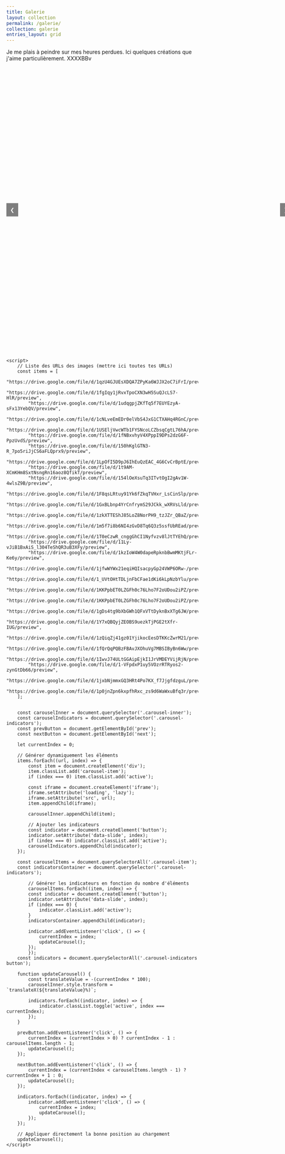 ```yaml
---
title: Galerie
layout: collection
permalink: /galerie/
collection: galerie 
entries_layout: grid
---
```


Je me plais à peindre sur mes heures perdues. Ici quelques créations que j'aime particulièrement. XXXXBBv

<!DOCTYPE html>
<html lang="fr">
<head>
    <meta charset="UTF-8">
    <meta name="viewport" content="width=device-width, initial-scale=1.0">
    <title>Carousel avec Lazy Loading</title>
    <style>
        .carousel {
            position: relative;
            width: 750px;
            height: 750px;
            overflow: hidden;
            margin: auto;
        }
        .carousel-inner {
            display: flex;
            transition: transform 0.5s ease;
            width: auto;
            white-space: nowrap;
        }
        .carousel-item {
            flex: 0 0 100%;
            height: 100%;
        }
        .carousel-item iframe {
            width: 100%;
            height: 100%;
        }
        .carousel-controls {
            position: absolute;
            top: 50%;
            width: 100%;
            display: flex;
            justify-content: space-between;
            transform: translateY(-50%);
        }
        .carousel-controls button {
            background-color: rgba(0, 0, 0, 0.5);
            border: none;
            color: white;
            padding: 10px;
            cursor: pointer;
        }
        .carousel-indicators {
            position: absolute;
            bottom: 10px;
            width: 100%;
            display: flex;
            justify-content: center;
        }
        .carousel-indicators button {
            background-color: rgba(0, 0, 0, 0.5);
            border: none;
            color: white;
            padding: 5px;
            cursor: pointer;
            margin: 0 2px;
        }
        .carousel-indicators button.active {
            background-color: white;
            color: black;
        }
    </style>
</head>
<body>
    <div class="carousel">
        <div class="carousel-inner">
            <!-- Génération dynamique des items du carrousel -->
        </div>
        <div class="carousel-controls">
            <button id="prev">❮</button>
            <button id="next">❯</button>
        </div>
        <div class="carousel-indicators"></div>
    </div>

    <script>
        // Liste des URLs des images (mettre ici toutes tes URLs)
        const items = [
            "https://drive.google.com/file/d/1qzU4GJUEsXDQA7ZPyKa6WJJX2oC7iFrI/preview",
            "https://drive.google.com/file/d/1fgIqy1jRvxTpoCXN3wH5SuQJcLS7-HlR/preview",
            "https://drive.google.com/file/d/1udqgpjZKfTq5f7EUYEzyA-sFx13YebQV/preview",
            "https://drive.google.com/file/d/1cNLveEmEDr0elVbS4JxG1CTXAHq4RGnC/preview",
            "https://drive.google.com/file/d/1USEljVwcWTb1FYSNcoLCZbsqCgtL76hA/preview",
            "https://drive.google.com/file/d/1fNBxvhyV4XPppI9DPs2dzG6F-PpzUvdS/preview",
            "https://drive.google.com/file/d/150hKglGTN3-R_7po5riJjCS6aFLQprx9/preview",
            "https://drive.google.com/file/d/1LpOfI5D9pJ6IhEuQzEAC_4G6CvCrBptE/preview",
            "https://drive.google.com/file/d/1t9AM-XCmKHm8SxtNsngRn16aoz8QfikT/preview",
            "https://drive.google.com/file/d/154lOeXsuTq3ITvtOgI2gAv1W-4wlsZ9B/preview",
            "https://drive.google.com/file/d/1F8qsLRtuy91Yk6fZkqTVHxr_LsCinSlp/preview",
            "https://drive.google.com/file/d/1GxBLbnp4YrCnfrymS29JCkk_wXRVsLld/preview",
            "https://drive.google.com/file/d/1zkXTTEShJ85LoZ8NorPH9_tzJZr_QBaZ/preview",
            "https://drive.google.com/file/d/1m5f7i8b6NI4zGvD8Tq6Q3z5ssfUbREad/preview",
            "https://drive.google.com/file/d/1T0eCzwR_cnggGhCI1Nyfvzv8lJtTYEhQ/preview",
            "https://drive.google.com/file/d/11Ly-vJiB1BxAiS_l304TeShQR3uB3XFy/preview",
            "https://drive.google.com/file/d/1kzIoW4W0dapeRpknbBwmMKtjFLr-Ke6y/preview",
            "https://drive.google.com/file/d/1jfwWYWx21eqiHQIsacpyGp24VWP6ORw-/preview",
            "https://drive.google.com/file/d/1_UVtOHtTDLjnFbCFae1dKi6kLpNzbYlu/preview",
            "https://drive.google.com/file/d/1KKPpbET0LZGFh0c76Lho7F2oUDou2iPZ/preview",
            "https://drive.google.com/file/d/1KKPpbET0LZGFh0c76Lho7F2oUDou2iPZ/preview",
            "https://drive.google.com/file/d/1gDs4tg9bXbGWh1QFxVTtDyknBxXTg6JW/preview",
            "https://drive.google.com/file/d/1Y7xQBQyjZEOBS9uezkTjPGE2tXfr-IUG/preview",
            "https://drive.google.com/file/d/1zQiqZj41gz01YjikocEesDTKKcZwrM21/preview",
            "https://drive.google.com/file/d/1fQrQqPQBzFBAvJXOhuVg7MBSIByBn6Ww/preview",
            "https://drive.google.com/file/d/1IwvJ74ULtGGAipEjkI1JrVMDEYVijRjN/preview",
            "https://drive.google.com/file/d/1-VFpdxP1uy5VOzrRTRyos2-zynGtDb66/preview",
            "https://drive.google.com/file/d/1jxbNjmmxGQ3HRt4Po7KX_f7JjgfdzguL/preview",
            "https://drive.google.com/file/d/1p0jnZpn6kxpfhRxc_zs9d6WaWxuBfq3r/preview"
        ];


        const carouselInner = document.querySelector('.carousel-inner');
        const carouselIndicators = document.querySelector('.carousel-indicators');
        const prevButton = document.getElementById('prev');
        const nextButton = document.getElementById('next');

        let currentIndex = 0;

        // Générer dynamiquement les éléments
        items.forEach((url, index) => {
            const item = document.createElement('div');
            item.classList.add('carousel-item');
            if (index === 0) item.classList.add('active');

            const iframe = document.createElement('iframe');
            iframe.setAttribute('loading', 'lazy');
            iframe.setAttribute('src', url);
            item.appendChild(iframe);

            carouselInner.appendChild(item);

            // Ajouter les indicateurs
            const indicator = document.createElement('button');
            indicator.setAttribute('data-slide', index);
            if (index === 0) indicator.classList.add('active');
            carouselIndicators.appendChild(indicator);
        });

        const carouselItems = document.querySelectorAll('.carousel-item');
        const indicatorsContainer = document.querySelector('.carousel-indicators');

            // Générer les indicateurs en fonction du nombre d'éléments
            carouselItems.forEach((item, index) => {
            const indicator = document.createElement('button');
            indicator.setAttribute('data-slide', index);
            if (index === 0) {
                indicator.classList.add('active');
            }
            indicatorsContainer.appendChild(indicator);

            indicator.addEventListener('click', () => {
                currentIndex = index;
                updateCarousel();
            });
            });
        const indicators = document.querySelectorAll('.carousel-indicators button');

        function updateCarousel() {
            const translateValue = -(currentIndex * 100);
            carouselInner.style.transform = `translateX(${translateValue}%)`;

            indicators.forEach((indicator, index) => {
                indicator.classList.toggle('active', index === currentIndex);
            });
        }

        prevButton.addEventListener('click', () => {
            currentIndex = (currentIndex > 0) ? currentIndex - 1 : carouselItems.length - 1;
            updateCarousel();
        });

        nextButton.addEventListener('click', () => {
            currentIndex = (currentIndex < carouselItems.length - 1) ? currentIndex + 1 : 0;
            updateCarousel();
        });

        indicators.forEach((indicator, index) => {
            indicator.addEventListener('click', () => {
                currentIndex = index;
                updateCarousel();
            });
        });

        // Appliquer directement la bonne position au chargement
        updateCarousel();
    </script>
</body>
</html>


